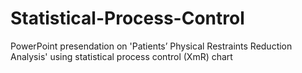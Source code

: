 # Statistical-Process-Control
PowerPoint presendation on 'Patients’ Physical Restraints Reduction Analysis' using statistical process control (XmR) chart
